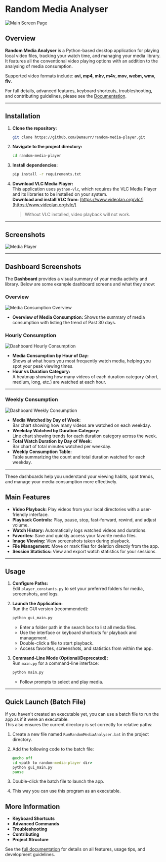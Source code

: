# Random Media Analyser

![Main Screen Page](Screenshots/Current_Gui_Main_Screen.png)

## Overview

**Random Media Analyser** is a Python-based desktop application for playing local video files, tracking your watch time, and managing your media library. It features all the conventional video playing options with an addition to the analysing of media consumption.

Supported video formats include: **avi, mp4, mkv, m4v, mov, webm, wmv, flv**.

For full details, advanced features, keyboard shortcuts, troubleshooting, and contributing guidelines, please see the [Documentation](Documentations/documentation.md).

---

## Installation

1. **Clone the repository:**
    ```bash
    git clone https://github.com/Demaurr/random-media-player.git
    ```

2. **Navigate to the project directory:**
    ```bash
    cd random-media-player
    ```

3. **Install dependencies:**
    ```bash
    pip install -r requirements.txt
    ```

4. **Download VLC Media Player:**  
   This application uses `python-vlc`, which requires the VLC Media Player and its libraries to be installed on your system.  
   **Download and install VLC from:** [https://www.videolan.org/vlc/](https://www.videolan.org/vlc/)  
   > Without VLC installed, video playback will not work.
---
## Screenshots
![Media Player](Screenshots/Current_Main_Screen.png)

---

## Dashboard Screenshots

The **Dashboard** provides a visual summary of your media activity and library. Below are some example dashboard screens and what they show:

### Overview
![Media Consumption Overview](Screenshots/Dashboard_Overview.png)
- **Overview of Media Consumption:**
  Shows the summary of media consumption with listing the trend of Past 30 days.

### Hourly Consumption

![Dashboard Hourly Consumption](Screenshots/Dashboard_Hourly_Consumption.png)

- **Media Consumption by Hour of Day:**  
  Shows at what hours you most frequently watch media, helping you spot your peak viewing times.
- **Hour vs Duration Category:**  
  A heatmap showing how many videos of each duration category (short, medium, long, etc.) are watched at each hour.

---

### Weekly Consumption

![Dashboard Weekly Consumption](Screenshots/Dashboard_Weekly_Consumption.png)

- **Media Watched by Day of Week:**  
  Bar chart showing how many videos are watched on each weekday.
- **Weekday Watched by Duration Category:**  
  Line chart showing trends for each duration category across the week.
- **Total Watch Duration by Day of Week:**  
  Bar chart of total minutes watched per weekday.
- **Weekly Consumption Table:**  
  Table summarizing the count and total duration watched for each weekday.

---

These dashboards help you understand your viewing habits, spot trends, and manage your media consumption more effectively.


## Main Features

- **Video Playback:** Play videos from your local directories with a user-friendly interface.
- **Playback Controls:** Play, pause, stop, fast-forward, rewind, and adjust volume.
- **Watch History:** Automatically logs watched videos and durations.
- **Favorites:** Save and quickly access your favorite media files.
- **Image Viewing:** View screenshots taken during playback.
- **File Management:** Move or mark files for deletion directly from the app.
- **Session Statistics:** View and export watch statistics for your sessions.

---

## Usage

1. **Configure Paths:**  
   Edit `player_constants.py` to set your preferred folders for media, screenshots, and logs.

2. **Launch the Application:**  
   Run the GUI version (recommended):
   ```bash
   python gui_main.py
   ```
   - Enter a folder path in the search box to list all media files.
   - Use the interface or keyboard shortcuts for playback and management.
   - Double-click a file to start playback.
   - Access favorites, screenshots, and statistics from within the app.

3. **Command-Line Mode (Optional/Deprecated):**  
   Run `main.py` for a command-line interface:
   ```bash
   python main.py
   ```
   - Follow prompts to select and play media.

---

## Quick Launch (Batch File)

If you haven't created an executable yet, you can use a batch file to run the app as if it were an executable.  
This also ensures the current directory is set correctly for relative paths:

1. Create a new file named `RunRandomMediaAnalyser.bat` in the project directory.
2. Add the following code to the batch file:

    ```bat
    @echo off
    cd <path to random-media-player dir>
    python gui_main.py
    pause
    ```

3. Double-click the batch file to launch the app.
4. This way you can use this program as an executable.

## More Information

- **Keyboard Shortcuts**
- **Advanced Commands**
- **Troubleshooting**
- **Contributing**
- **Project Structure**

See the [full documentation](Documentations/documentation.md) for details on all features, usage tips, and development guidelines.
